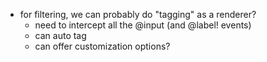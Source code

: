 - for filtering, we can probably do "tagging" as a renderer?
	- need to intercept all the @input (and @label! events)
	- can auto tag
	- can offer customization options?
